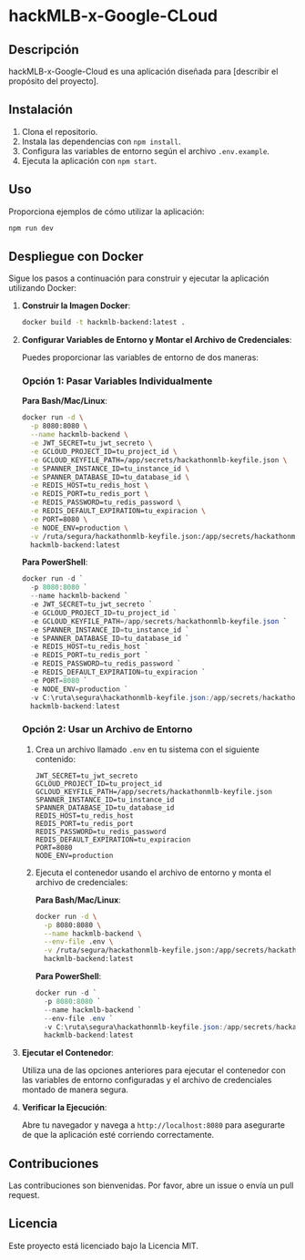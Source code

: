 # hackMLB-x-Google-CLoud

## Descripción

hackMLB-x-Google-Cloud es una aplicación diseñada para [describir el propósito del proyecto].

## Instalación

1. Clona el repositorio.
2. Instala las dependencias con `npm install`.
3. Configura las variables de entorno según el archivo `.env.example`.
4. Ejecuta la aplicación con `npm start`.

## Uso

Proporciona ejemplos de cómo utilizar la aplicación:

```bash
npm run dev
```

## Despliegue con Docker

Sigue los pasos a continuación para construir y ejecutar la aplicación utilizando Docker:

1. **Construir la Imagen Docker**:

   ```bash
   docker build -t hackmlb-backend:latest .
   ```

2. **Configurar Variables de Entorno y Montar el Archivo de Credenciales**:

   Puedes proporcionar las variables de entorno de dos maneras:

   ### Opción 1: Pasar Variables Individualmente

   **Para Bash/Mac/Linux**:

   ```bash
   docker run -d \
     -p 8080:8080 \
     --name hackmlb-backend \
     -e JWT_SECRET=tu_jwt_secreto \
     -e GCLOUD_PROJECT_ID=tu_project_id \
     -e GCLOUD_KEYFILE_PATH=/app/secrets/hackathonmlb-keyfile.json \
     -e SPANNER_INSTANCE_ID=tu_instance_id \
     -e SPANNER_DATABASE_ID=tu_database_id \
     -e REDIS_HOST=tu_redis_host \
     -e REDIS_PORT=tu_redis_port \
     -e REDIS_PASSWORD=tu_redis_password \
     -e REDIS_DEFAULT_EXPIRATION=tu_expiracion \
     -e PORT=8080 \
     -e NODE_ENV=production \
     -v /ruta/segura/hackathonmlb-keyfile.json:/app/secrets/hackathonmlb-keyfile.json \
     hackmlb-backend:latest
   ```

   **Para PowerShell**:

   ```powershell
   docker run -d `
     -p 8080:8080 `
     --name hackmlb-backend `
     -e JWT_SECRET=tu_jwt_secreto `
     -e GCLOUD_PROJECT_ID=tu_project_id `
     -e GCLOUD_KEYFILE_PATH=/app/secrets/hackathonmlb-keyfile.json `
     -e SPANNER_INSTANCE_ID=tu_instance_id `
     -e SPANNER_DATABASE_ID=tu_database_id `
     -e REDIS_HOST=tu_redis_host `
     -e REDIS_PORT=tu_redis_port `
     -e REDIS_PASSWORD=tu_redis_password `
     -e REDIS_DEFAULT_EXPIRATION=tu_expiracion `
     -e PORT=8080 `
     -e NODE_ENV=production `
     -v C:\ruta\segura\hackathonmlb-keyfile.json:/app/secrets/hackathonmlb-keyfile.json `
     hackmlb-backend:latest
   ```

   ### Opción 2: Usar un Archivo de Entorno

   1. Crea un archivo llamado `.env` en tu sistema con el siguiente contenido:

      ```plaintext
      JWT_SECRET=tu_jwt_secreto
      GCLOUD_PROJECT_ID=tu_project_id
      GCLOUD_KEYFILE_PATH=/app/secrets/hackathonmlb-keyfile.json
      SPANNER_INSTANCE_ID=tu_instance_id
      SPANNER_DATABASE_ID=tu_database_id
      REDIS_HOST=tu_redis_host
      REDIS_PORT=tu_redis_port
      REDIS_PASSWORD=tu_redis_password
      REDIS_DEFAULT_EXPIRATION=tu_expiracion
      PORT=8080
      NODE_ENV=production
      ```

   2. Ejecuta el contenedor usando el archivo de entorno y monta el archivo de credenciales:

      **Para Bash/Mac/Linux**:

      ```bash
      docker run -d \
        -p 8080:8080 \
        --name hackmlb-backend \
        --env-file .env \
        -v /ruta/segura/hackathonmlb-keyfile.json:/app/secrets/hackathonmlb-keyfile.json \
        hackmlb-backend:latest
      ```

      **Para PowerShell**:

      ```powershell
      docker run -d `
        -p 8080:8080 `
        --name hackmlb-backend `
        --env-file .env `
        -v C:\ruta\segura\hackathonmlb-keyfile.json:/app/secrets/hackathonmlb-keyfile.json `
        hackmlb-backend:latest
      ```

3. **Ejecutar el Contenedor**:

   Utiliza una de las opciones anteriores para ejecutar el contenedor con las variables de entorno configuradas y el archivo de credenciales montado de manera segura.

4. **Verificar la Ejecución**:

   Abre tu navegador y navega a `http://localhost:8080` para asegurarte de que la aplicación esté corriendo correctamente.

## Contribuciones

Las contribuciones son bienvenidas. Por favor, abre un issue o envía un pull request.

## Licencia

Este proyecto está licenciado bajo la Licencia MIT.
